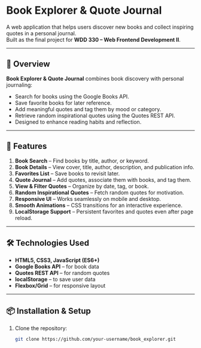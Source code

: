 # Book Explorer & Quote Journal

A web application that helps users discover new books and collect inspiring quotes in a personal journal.  
Built as the final project for **WDD 330 – Web Frontend Development II**.

---

## 📖 Overview

**Book Explorer & Quote Journal** combines book discovery with personal journaling:
- Search for books using the Google Books API.
- Save favorite books for later reference.
- Add meaningful quotes and tag them by mood or category.
- Retrieve random inspirational quotes using the Quotes REST API.
- Designed to enhance reading habits and reflection.

---

## 🎯 Features

1. **Book Search** – Find books by title, author, or keyword.
2. **Book Details** – View cover, title, author, description, and publication info.
3. **Favorites List** – Save books to revisit later.
4. **Quote Journal** – Add quotes, associate them with books, and tag them.
5. **View & Filter Quotes** – Organize by date, tag, or book.
6. **Random Inspirational Quotes** – Fetch random quotes for motivation.
7. **Responsive UI** – Works seamlessly on mobile and desktop.
8. **Smooth Animations** – CSS transitions for an interactive experience.
9. **LocalStorage Support** – Persistent favorites and quotes even after page reload.

---

## 🛠️ Technologies Used

- **HTML5, CSS3, JavaScript (ES6+)**
- **Google Books API** – for book data
- **Quotes REST API** – for random quotes
- **localStorage** – to save user data
- **Flexbox/Grid** – for responsive layout

---

## 📦 Installation & Setup

1. Clone the repository:
   ```bash
   git clone https://github.com/your-username/book_explorer.git
